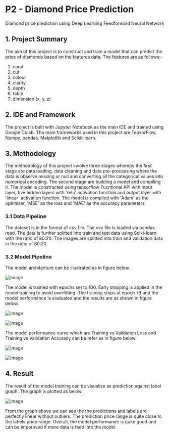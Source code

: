 # P2 - Diamond Price Prediction

Diamond price prediction using Deep Learning Feedforward Neural Network
 
## 1. Project Summary

 The aim of this project is to construct and train a model that can predict the price of diamonds based on the features data. The features are as follows:-
 1. carat
 2. cut
 3. colour
 4. clarity
 5. depth
 6. table
 7. dimension (x, y, z)

## 2. IDE and Framework

The project is built with Jupyter Notebook as the main IDE and trained using Google Colab. The main frameworks used in this project are TensorFlow, Numpy, pandas, Matplotlib and Scikit-learn.

## 3. Methodology

The methodology of this project involve three stages whereby the first stage are data loading, data cleaning and data pre-processing where the data is observe missing or null and converting all the categorical values into numerical encoding. The second stage are building a model and compiling it. The model is constructed using tensorflow Fucntional API with Input layer, five hidden layers with 'relu' activation function and output layer with 'linear' activation function. The model is compiled with 'Adam' as the optimizer, 'MSE' as the loss and 'MAE' as the accuracy parameters.

### 3.1 Data Pipeline

The dataset is in the format of csv file. The csv file is loaded via pandas read. The data is further splitted into train and test data using Sciki-learn with the ratio of 80:20. The images are splitted into train and validation data in the ratio of 80:20.

### 3.2 Model Pipeline

The model architecture can be illustrated as in figure below.

![image](https://user-images.githubusercontent.com/100177902/163922216-bb36ef95-90b7-4103-9db8-88344d1a8321.png)

The model is trained with epochs set to 100. Early stopping is applied in the model training to avoid overfitting. The training stops at epoch 79 and the model performance is evaluated and the results are as shown in figure below.

![image](https://user-images.githubusercontent.com/100177902/163922463-f2816439-e24b-4001-823b-7d141452952e.png)

![image](https://user-images.githubusercontent.com/100177902/163922893-fa89b6d2-6bce-4bf5-ac40-e446f5fdd97a.png)

The model performance curve which are Training vs Validation Loss and Training vs Validation Accuracy can be refer as in figure below.

![image](https://user-images.githubusercontent.com/100177902/163923106-74760cfa-04b5-403a-acea-17929ee04858.png)

![image](https://user-images.githubusercontent.com/100177902/163923132-7b161310-ae1e-4b61-9fa6-14b9f9328048.png)

## 4. Result

The result of the model training can be visualize as prediction against label graph. The graph is plotted as below.

![image](https://user-images.githubusercontent.com/100177902/163923286-159ae282-17ba-47af-b5a4-27718437e93a.png)

From the graph above we can see the the predictions and labels are perfectly linear without outliers. The prediction price range is quite close to the labels price range. Overall, the model performance is quite good and can be imporoved if more data is feed into the model. 



